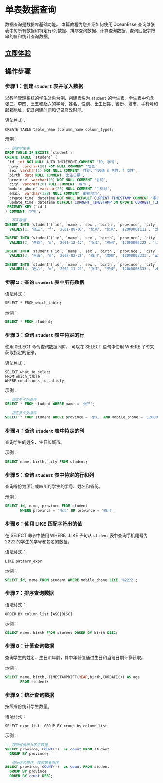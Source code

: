 # 单表数据查询

数据查询是数据库基础功能。
本篇教程为您介绍如何使用 OceanBase 查询单张表中的所有数据和特定行/列数据、排序查询数据、计算查询数据、查询匹配字符串的值和统计查询数据。

## [立即体验](https://play.oceanbase.com/#/gateway/eyJkYXRhIjp7InR1dG9yaWFsSWQiOiIyLnNpbmdsZS10YWJsZS1kYXRhLXF1ZXJ5Lm1kL3poLUNOIn0sImFjdGlvbiI6Im9wZW5UdXRvcmlhbCJ9)

## 操作步骤

### 步骤 1：创建 `student` 表并写入数据

以教学管理系统的学生对象为例，创建表名为 `student` 的学生表，学生表中包含张三、李四、王五和赵六的学号、姓名、性别、出生日期、省份、城市、手机号和邮箱地址、记录创建时间和记录修改时间。

语法格式：

```text
CREATE TABLE table_name (column_name column_type);
```

示例：

```sql
-- 创建学生表
DROP TABLE IF EXISTS `student`;
CREATE TABLE `student` (
 `id` int NOT NULL AUTO_INCREMENT COMMENT 'ID, 学号',
 `name` varchar(20) NOT NULL COMMENT '姓名',
 `sex` varchar(1) NOT NULL COMMENT '性别，可选值 m 男性，f 女性',
 `birth` date NULL COMMENT '出生日期',
 `province` varchar(20) NOT NULL COMMENT '省份',
 `city` varchar(20) NULL COMMENT '城市',
 `mobile_phone` varchar(20) NULL COMMENT '手机号',
 `email` varchar(128) NULL COMMENT '邮箱地址',
 `create_time` datetime NOT NULL DEFAULT CURRENT_TIMESTAMP COMMENT '审计字段，记录创建时间',
 `update_time` datetime DEFAULT CURRENT_TIMESTAMP ON UPDATE CURRENT_TIMESTAMP COMMENT '审计字段，记录修改时间',
 PRIMARY KEY (`id`)
) COMMENT '学生';

-- 写入数据
INSERT INTO `student`(`id`, `name`, `sex`, `birth`, `province`, `city`, `mobile_phone`, `email`) 
  VALUES(1, '张三', 'f', '2001-08-03', '北京', '北京', '12000001111', 'zhangsan@oceanbase.edu.cn');

INSERT INTO `student`(`id`, `name`, `sex`, `birth`, `province`, `city`, `mobile_phone`, `email`) 
  VALUES(2, '李四', 'm', '2001-12-12', '浙江', '杭州', '12000002222', 'lisi@oceanbase.edu.cn');

INSERT INTO `student`(`id`, `name`, `sex`, `birth`, `province`, `city`, `mobile_phone`, `email`) 
  VALUES(3, '王五', 'm', '2002-02-28', '四川', '成都', '12000003333', 'wangwu@oceanbase.edu.cn');  

INSERT INTO `student`(`id`, `name`, `sex`, `birth`, `province`, `city`, `mobile_phone`, `email`) 
  VALUES(4, '赵六', 'm', '2002-11-23', '浙江', '宁波', '12000003333', 'zhaoliu@oceanbase.edu.cn');
```

### 步骤 2：查询 `student` 表中所有数据

语法格式：

```text
SELECT * FROM which_table;
```

示例：

```sql
SELECT * FROM student;
```

### 步骤 3：查询 `student` 表中特定的行

使用 SELECT 命令查询数据同时， 可以在 SELECT 语句中使用 WHERE 子句来获取指定的记录。

语法格式：

```text
SELECT what_to_select
FROM which_table
WHERE conditions_to_satisfy;
```

示例：

```sql
-- 指定单个列条件
SELECT * FROM student WHERE name = '张三';

-- 指定多个列条件
SELECT * FROM student WHERE province = '浙江' AND mobile_phone = '12000002222';
```

### 步骤 4：查询 `student` 表中特定的列

查询学生的姓名、生日和城市。

示例：

```sql
SELECT name, birth, city FROM student;
```

### 步骤 5：查询 `student` 表中特定的行和列

查询省份为浙江或四川的学生的学号、姓名和省份。

示例：

```sql
SELECT id, name, province FROM student
       WHERE province = '浙江' OR province = '四川';
```

### 步骤 6：使用 LIKE 匹配字符串的值

在 SELECT 命令中使用 WHERE...LIKE 子句从 `student` 表中查询手机尾号为 2222 的学生的学号和姓名的数据。

语法格式：

```text
LIKE pattern_expr
```

示例：

```sql
SELECT id, name FROM student WHERE mobile_phone LIKE '%2222';
```

### 步骤 7：排序查询数据

语法格式：

```text
ORDER BY column_list [ASC|DESC]
```

示例：

```sql
SELECT name, birth FROM student ORDER BY birth DESC;
```

### 步骤 8：计算查询数据

查询学生的姓名、生日和年龄，其中年龄值通过生日和当前日期计算获取。

示例：

```sql
SELECT name, birth, TIMESTAMPDIFF(YEAR,birth,CURDATE()) AS age
       FROM student;
```

### 步骤 9：统计查询数据

按照省份统计学生数量。

语法格式：

```text
SELECT expr_list  GROUP BY group_by_column_list
```

示例：

```sql
-- 按照省份统计学生数量
SELECT province, COUNT(*)  as count FROM student 
  GROUP BY province;

-- 统计结合排序，按照数量倒序
SELECT province, COUNT(*)  as count FROM student 
  GROUP BY province
  ORDER BY count DESC;
```
